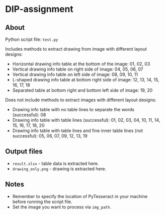 # DIP-assignment

## About

Python script file: `test.py`

Includes methods to extract drawing from image with different layout designs:

* Horizontal drawing info table at the bottom of the image: 01, 02, 03
* Vertical drawing info table on right side of image: 04, 05, 06, 07
* Vertical drawing info table on left side of image: 08, 09, 10, 11
* L-shaped drawing info table at bottom right side of image: 12, 13, 14, 15, 16, 17, 18
* Separated table at bottom right and bottom left side of image: 19, 20

Does not include methods to extract images with different layout designs:

* Drawing info table with no table lines to separate the words (successful): 08
* Drawing info table with table lines (successful): 01, 02, 03, 04, 10, 11, 14, 15, 16, 17, 18, 20
* Drawing info table with table lines and fine inner table lines (not successful): 05, 06, 07, 09, 12, 13, 19

## Output files

* `result.xlsx` - table data is extracted here.
* `drawing_only.png` - drawing is extracted here.

## Notes

* Remember to specify the location of PyTesseract in your machine before running the script file.
* Set the image you want to process via `img_path`.

